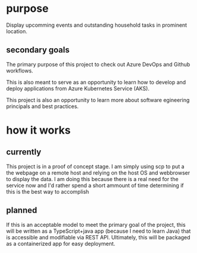 # purpose
Display upcomming events and outstanding household tasks in prominent location.   
## secondary goals 
The primary purpose of this project to check out Azure DevOps and Github workflows.  

This is also meant to serve as an opportunity to learn how to develop and deploy applications from Azure Kubernetes Service (AKS).

This project is also an opportunity to learn more about software egineering principals and best practices. 

# how it works 
## currently
This project is in a proof of concept stage. I am simply using scp to put a the webpage on a remote host and relying on the host OS and webbrowser to display the data. I am doing this because there is a real need for the service now and I'd rather spend a short ammount of time determining if this is the best way to accomplish   
## planned
If this is an acceptable model to meet the primary goal of the project, this will be written as a TypeScript+java app (because I need to learn Java) that is accessible and modifiable via REST API. Ultimately, this will be packaged as a containerized app for easy deployment.  